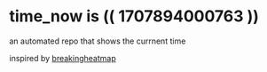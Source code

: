# time_now is (( 1707894000763 ))

an automated repo that shows the currnent time

inspired by [breakingheatmap](https://github.com/breakingheatmap/breakingheatmap)